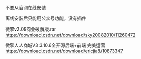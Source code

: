 不要从官网在线安装

离线安装后只能用公众号功能，没有插件


微擎v2.09商业破解版.rar
https://download.csdn.net/download/sky20082010/11260472

微擎人人商城V3 3.10.6全开源后端+前端 完美运营
https://download.csdn.net/download/ericjia8/10873347
